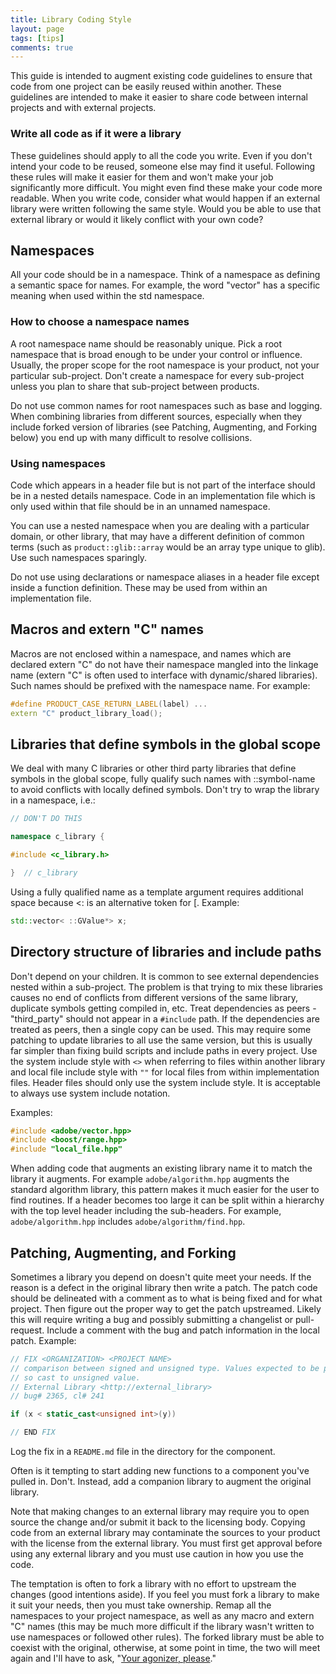 ```yaml
---
title: Library Coding Style
layout: page
tags: [tips]
comments: true
---
```


This guide is intended to augment existing code guidelines to ensure that code from one project can be easily reused within another. These guidelines are intended to make it easier to share code between internal projects and with external projects.

### Write all code as if it were a library

These guidelines should apply to all the code you write. Even if you don't intend your code to be reused, someone else may find it useful. Following these rules will make it easier for them and won't make your job significantly more difficult. You might even find these make your code more readable. When you write code, consider what would happen if an external library were written following the same style. Would you be able to use that external library or would it likely conflict with your own code?

## Namespaces

All your code should be in a namespace. Think of a namespace as defining a semantic space for names. For example, the word "vector" has a specific meaning when used within the std namespace.

### How to choose a namespace names

A root namespace name should be reasonably unique. Pick a root namespace that is broad enough to be under your control or influence. Usually, the proper scope for the root namespace is your product, not your particular sub-project. Don't create a namespace for every sub-project unless you plan to share that sub-project between products.

Do not use common names for root namespaces such as base and logging. When combining libraries from different sources, especially when they include forked version of libraries (see Patching, Augmenting, and Forking below) you end up with many difficult to resolve collisions.

### Using namespaces

Code which appears in a header file but is not part of the interface should be in a nested details namespace. Code in an implementation file which is only used within that file should be in an unnamed namespace.

You can use a nested namespace when you are dealing with a particular domain, or other library, that may have a different definition of common terms (such as `product::glib::array` would be an array type unique to glib). Use such namespaces sparingly.

Do not use using declarations or namespace aliases in a header file except inside a function definition. These may be used from within an implementation file.

## Macros and extern "C" names

Macros are not enclosed within a namespace, and names which are declared extern "C" do not have their namespace mangled into the linkage name (extern "C" is often used to interface with dynamic/shared libraries). Such names should be prefixed with the namespace name. For example:

```cpp
#define PRODUCT_CASE_RETURN_LABEL(label) ...
extern "C" product_library_load();
```

## Libraries that define symbols in the global scope

We deal with many C libraries or other third party libraries that define symbols in the global scope, fully qualify such names with ::symbol-name to avoid conflicts with locally defined symbols. Don't try to wrap the library in a namespace, i.e.:

```cpp
// DON'T DO THIS

namespace c_library {

#include <c_library.h>

}  // c_library
```

Using a fully qualified name as a template argument requires additional space because <: is an alternative token for [. Example:

```cpp
std::vector< ::GValue*> x;
```

## Directory structure of libraries and include paths

Don't depend on your children. It is common to see external dependencies nested within a sub-project. The problem is that trying to mix these libraries causes no end of conflicts from different versions of the same library, duplicate symbols getting compiled in, etc. Treat dependencies as peers - "third_party" should not appear in a `#include` path. If the dependencies are treated as peers, then a single copy can be used. This may require some patching to update libraries to all use the same version, but this is usually far simpler than fixing build scripts and include paths in every project. Use the system include style with `<>` when referring to files within another library and local file include style with `""` for local files from within implementation files. Header files should only use the system include style. It is acceptable to always use system include notation.

Examples:

```cpp
#include <adobe/vector.hpp>
#include <boost/range.hpp>
#include "local_file.hpp"
```

When adding code that augments an existing library name it to match the library it augments. For example `adobe/algorithm.hpp` augments the standard algorithm library, this pattern makes it much easier for the user to find routines. If a header becomes too large it can be split within a hierarchy with the top level header including the sub-headers. For example, `adobe/algorithm.hpp` includes `adobe/algorithm/find.hpp`.

## Patching, Augmenting, and Forking

Sometimes a library you depend on doesn't quite meet your needs. If the reason is a defect in the original library then write a patch. The patch code should be delineated with a comment as to what is being fixed and for what project. Then figure out the proper way to get the patch upstreamed. Likely this will require writing a bug and possibly submitting a changelist or pull-request. Include a comment with the bug and patch information in the local patch. Example:

```cpp
// FIX <ORGANIZATION> <PROJECT NAME>
// comparison between signed and unsigned type. Values expected to be positive
// so cast to unsigned value.
// External Library <http://external_library>
// bug# 2365, cl# 241

if (x < static_cast<unsigned int>(y))

// END FIX
```

Log the fix in a `README.md` file in the directory for the component.

Often is it tempting to start adding new functions to a component you've pulled in. Don't. Instead, add a companion library to augment the original library.

Note that making changes to an external library may require you to open source the change and/or submit it back to the licensing body. Copying code from an external library may contaminate the sources to your product with the license from the external library. You must first get approval before using any external library and you must use caution in how you use the code.

The temptation is often to fork a library with no effort to upstream the changes (good intentions aside). If you feel you must fork a library to make it suit your needs, then you must take ownership. Remap all the namespaces to your project namespace, as well as any macro and extern "C" names (this may be much more difficult if the library wasn't written to use namespaces or followed other rules). The forked library must be able to coexist with the original, otherwise, at some point in time, the two will meet again and I'll have to ask, "[Your agonizer, please](https://youtu.be/8_rTTXCOpL8?t=106)."
